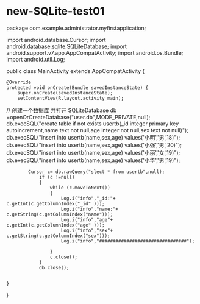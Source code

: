 # new-SQLite-test01
package com.example.administrator.myfirstapplication;

import android.database.Cursor;
import android.database.sqlite.SQLiteDatabase;
import android.support.v7.app.AppCompatActivity;
import android.os.Bundle;
import android.util.Log;

public class MainActivity extends AppCompatActivity {

    @Override
    protected void onCreate(Bundle savedInstanceState) {
        super.onCreate(savedInstanceState);
        setContentView(R.layout.activity_main);
//      创建一个数据库 并打开
        SQLiteDatabase db =openOrCreateDatabase("user.db",MODE_PRIVATE,null);
            db.execSQL("create table if not exists usertb(_id integer primary key autoincrement,name text not null,age integer not null,sex text not null)");
            db.execSQL("insert into usertb(name,sex,age) values('小明','男',18)");
            db.execSQL("insert into usertb(name,sex,age) values('小强','男',20)");
            db.execSQL("insert into usertb(name,sex,age) values('小丽','女',19)");
            db.execSQL("insert into usertb(name,sex,age) values('小华','男',19)");

            Cursor c= db.rawQuery("slect * from usertb",null);
                if (c !=null)
                {
                    while (c.moveToNext())
                    {
                        Log.i("info","_id:"+ c.getInt(c.getColumnIndex("_id" )));
                        Log.i("info","name:"+ c.getString(c.getColumnIndex("name")));
                        Log.i("info","age"+ c.getInt(c.getColumnIndex("age" )));
                        Log.i("info","sex"+ c.getString(c.getColumnIndex("sex")));
                        Log.i("info","################################");

                    }
                    c.close();
                }
                db.close();


    }
}
